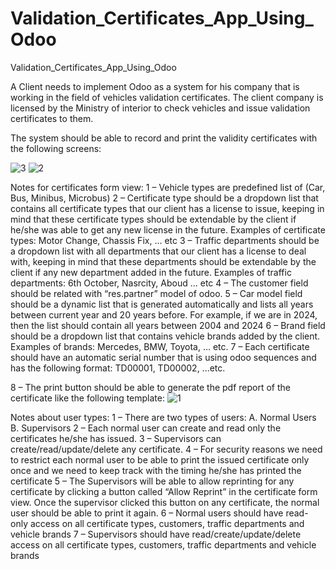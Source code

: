 # Validation_Certificates_App_Using_Odoo
Validation_Certificates_App_Using_Odoo

A Client needs to implement Odoo as a system for his company that is working in the field of vehicles validation certificates.
The client company is licensed by the Ministry of interior to check vehicles and issue validation certificates to them.

The system should be able to record and print the validity certificates with the following screens:

![3](https://user-images.githubusercontent.com/74082044/223754737-1b86a091-cfda-4c1e-a796-d619098dbaa6.png)
![2](https://user-images.githubusercontent.com/74082044/223754761-d4c5a8a1-c80b-45b5-b553-2856e27cfb5f.png)

Notes for certificates form view:
1 – Vehicle types are predefined list of (Car, Bus, Minibus, Microbus)
2 – Certificate type should be a dropdown list that contains all certificate types that our client has a license to issue, keeping in mind that these certificate types should be extendable by the client if he/she was able to get any new license in the future.
Examples of certificate types: Motor Change, Chassis Fix, … etc
3 – Traffic departments should be a dropdown list with all departments that our client has a license to deal with, keeping in mind that these departments should be extendable by the client if any new department added in the future.
Examples of traffic departments: 6th October, Nasrcity, Aboud … etc
4 – The customer field should be related with “res.partner” model of odoo.
5 – Car model field should be a dynamic list that is generated automatically and lists all years between current year and 20 years before.
For example, if we are in 2024, then the list should contain all years between 2004 and 2024
6 – Brand field should be a dropdown list that contains vehicle brands added by the client.
Examples of brands: Mercedes, BMW, Toyota, … etc.
7 – Each certificate should have an automatic serial number that is using odoo sequences and has the following format: TD00001, TD00002, ...etc.

8 – The print button should be able to generate the pdf report of the certificate like the following template:
![1](https://user-images.githubusercontent.com/74082044/223754649-4d1d0127-5e9e-4bb0-ba24-902fdf40e256.png)


Notes about user types:
1 – There are two types of users:
  A. Normal Users
  B. Supervisors
2 – Each normal user can create and read only the certificates he/she has issued.
3 – Supervisors can create/read/update/delete any certificate.
4 – For security reasons we need to restrict each normal user to be able to print the issued certificate only once and we need to keep track with 
the timing he/she has printed the certificate
5 – The Supervisors will be able to allow reprinting for any certificate by clicking a button called “Allow Reprint” in the certificate form view.
Once the supervisor clicked this button on any certificate, the normal user should be able to print it again.
6 – Normal users should have read-only access on all certificate types, customers, traffic departments and vehicle brands
7 – Supervisors should have read/create/update/delete access on all certificate types, customers, traffic departments and vehicle brands
